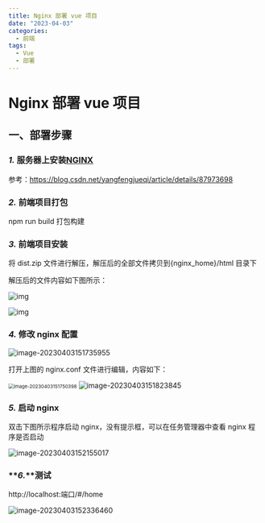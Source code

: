 ```yaml
---
title: Nginx 部署 vue 项目
date: "2023-04-03"
categories:
  - 前端
tags:
  - Vue
  - 部署
---
```


# Nginx 部署 vue 项目

## **一、部署步骤**

### **_1._** 服务器上安装[NGINX](https://so.csdn.net/so/search?q=NGINX&spm=1001.2101.3001.7020)

参考：https://blog.csdn.net/yangfengjueqi/article/details/87973698

### **_2._** 前端项目打包

npm run build 打包构建

### **_3._** 前端项目安装

将 dist.zip 文件进行解压，解压后的全部文件拷贝到{nginx_home}/html 目录下

解压后的文件内容如下图所示：

![img](https://fastly.jsdelivr.net/gh/laoWuLog/blogImage@main/img/wps8.jpg)

![img](https://fastly.jsdelivr.net/gh/laoWuLog/blogImage@main/img/wps9.jpg)

### **_4._** 修改 nginx 配置

![image-20230403151735955](https://fastly.jsdelivr.net/gh/laoWuLog/blogImage@main/img/image-20230403151735955.png)

打开上图的 nginx.conf 文件进行编辑，内容如下：

<img src="https://fastly.jsdelivr.net/gh/laoWuLog/blogImage@main/img/image-20230403151750398.png" alt="image-20230403151750398" style="zoom: 67%;" />

<img src="https://fastly.jsdelivr.net/gh/laoWuLog/blogImage@main/img/image-20230403151823845.png" alt="image-20230403151823845"  />

### **_5._** 启动 nginx

双击下图所示程序启动 nginx，没有提示框，可以在任务管理器中查看 nginx 程序是否启动

![image-20230403152155017](https://fastly.jsdelivr.net/gh/laoWuLog/blogImage@main/img/image-20230403152155017.png)

### **_6._**测试

http://localhost:端口/#/home

![image-20230403152336460](https://fastly.jsdelivr.net/gh/laoWuLog/blogImage@main/img/image-20230403152336460.png)
